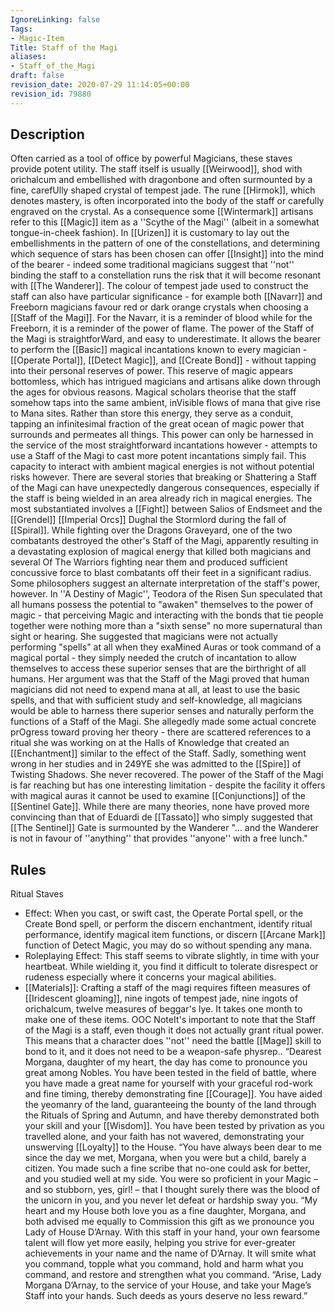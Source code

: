 ```yaml
---
IgnoreLinking: false
Tags:
- Magic-Item
Title: Staff of the Magi
aliases:
- Staff_of_the_Magi
draft: false
revision_date: 2020-07-29 11:14:05+00:00
revision_id: 79880
---
```


## Description
Often carried as a tool of office by powerful Magicians, these staves provide potent utility. The staff itself is usually [[Weirwood]], shod with orichalcum and embellished with dragonbone and often surmounted by a fine, carefUlly shaped crystal of tempest jade. The rune [[Hirmok]], which denotes mastery, is often incorporated into the body of the staff or carefully  engraved on the crystal. As a consequence some [[Wintermark]] artisans refer to this [[Magic]] item as a ''Scythe of the Magi'' (albeit in a somewhat tongue-in-cheek fashion). In [[Urizen]] it is customary to lay out the embellishments in the pattern of one of the constellations, and determining which sequence of stars has been chosen can offer [[Insight]] into the mind of the bearer - indeed some traditional magicians suggest that ''not'' binding the staff to a constellation runs the risk that it will become resonant with [[The Wanderer]]. The colour of tempest jade used to construct the staff can also have particular significance - for example both [[Navarr]] and Freeborn magicians favour red or dark orange crystals when choosing a [[Staff of the Magi]]. For the Navarr, it is a reminder of blood while for the Freeborn, it is a reminder of the power of flame. 
The power of the Staff of the Magi is straightforWard, and easy to underestimate. It allows the bearer to perform the [[Basic]] magical incantations known to every magician - [[Operate Portal]], [[Detect Magic]], and [[Create Bond]] - without tapping into their personal reserves of power. This reserve of magic appears bottomless, which has intrigued magicians and artisans alike down through the ages for obvious reasons. Magical scholars theorise that the staff somehow taps into the same ambient, inVisible flows of mana that give rise to Mana sites. Rather than store this energy, they serve as a conduit, tapping an infinitesimal fraction of the great ocean of magic power that surrounds and permeates all things. This power can only be harnessed in the service of the most straightforward incantations however - attempts to use a Staff of the Magi to cast more potent incantations simply fail.
This capacity to interact with ambient magical energies is not without potential risks however. There are several stories that breaking or Shattering a Staff of the Magi can have unexpectedly dangerous consequences, especially if the staff is being wielded in an area already rich in magical energies. The most substantiated involves a [[Fight]] between Salios of Endsmeet and the [[Grendel]] [[Imperial Orcs]] Dughal the Stormlord during the fall of [[Spiral]]. While fighting over the Dragons Graveyard, one of the two combatants destroyed the other's Staff of the Magi, apparently resulting in a devastating explosion of magical energy that killed both magicians and several Of The Warriors fighting near them and produced sufficient concussive force to blast combatants off their feet in a significant radius. 
Some philosophers suggest an alternate interpretation of the staff's power, however. In ''A Destiny of Magic'', Teodora of the Risen Sun speculated that all humans possess the potential to "awaken" themselves to the power of magic - that perceiving Magic and interacting with the bonds that tie people together were nothing more than a "sixth sense" no more supernatural than sight or hearing. She suggested that magicians were not actually performing "spells" at all when they exaMined Auras or took command of a magical portal - they simply needed the crutch of incantation to allow themselves to access these superior senses that are the birthright of all humans. Her argument was that the Staff of the Magi proved that human magicians did not need to expend mana at all, at least to use the basic spells, and that with sufficient study and self-knowledge, all magicians would be able to harness there superior senses and naturally perform the functions of a Staff of the Magi. She allegedly made some actual concrete prOgress toward proving her theory - there are scattered references to a ritual she was working on at the Halls of Knowledge that created an [[Enchantment]] similar to the effect of the Staff. Sadly, something went wrong in her studies and in 249YE she was admitted to the [[Spire]] of Twisting Shadows. She never recovered.
The power of the Staff of the Magi is far reaching but has one interesting limitation - despite the facility it offers with magical auras it cannot be used to examine [[Conjunctions]] of the [[Sentinel Gate]]. While there are many theories, none have proved more convincing than that of Eduardi de [[Tassato]] who simply suggested that [[The Sentinel]] Gate is surmounted by the Wanderer "... and the Wanderer is not in favour of ''anything'' that provides ''anyone'' with a free lunch."
## Rules
Ritual Staves
* Effect: When you cast, or swift cast, the Operate Portal spell, or the Create Bond spell, or perform the discern enchantment, identify ritual performance, identify magical item functions, or discern [[Arcane Mark]] function of Detect Magic, you may do so without spending any mana.
* Roleplaying Effect: This staff seems to vibrate slightly, in time with your heartbeat. While wielding it, you find it difficult to tolerate disrespect or rudeness especially where it concerns your magical abilities.
* [[Materials]]: Crafting a staff of the magi requires fifteen measures of [[Iridescent gloaming]], nine ingots of tempest jade, nine ingots of orichalcum, twelve measures of beggar's lye. It takes one month to make one of these items.
OOC NoteIt's important to note that the Staff of the Magi is a staff, even though it does not actually grant ritual power. This means that a character does ''not'' need the battle [[Mage]] skill to bond to it, and it does not need to be a weapon-safe physrep.. 
“Dearest Morgana, daughter of my heart, the day has come to pronounce you great among Nobles. You have been tested in the field of battle, where you have made a great name for yourself with your graceful rod-work and fine timing, thereby demonstrating fine [[Courage]]. You have aided the yeomanry of the land, guaranteeing the bounty of the land through the Rituals of Spring and Autumn, and have thereby demonstrated both your skill and your [[Wisdom]]. You have been tested by privation as you travelled alone, and your faith has not wavered, demonstrating your unswerving [[Loyalty]] to the House.
“You have always been dear to me since the day we met, Morgana, when you were but a child, barely a citizen. You made such a fine scribe that no-one could ask for better, and you studied well at my side. You were so proficient in your Magic – and so stubborn, yes, girl! – that I thought surely there was the blood of the unicorn in you, and you never let defeat or hardship sway you. 
“My heart and my House both love you as a fine daughter, Morgana, and both advised me equally to Commission this gift as we pronounce you Lady of House D’Arnay. With this staff in your hand, your own fearsome talent will flow yet more easily, helping you strive for ever-greater achievements in your name and the name of D’Arnay. It will smite what you command, topple what you command, hold and harm what you command, and restore and strengthen what you command. 
“Arise, Lady Morgana D’Arnay, to the service of your House, and take your Mage’s Staff into your hands. Such deeds as yours deserve no less reward.”